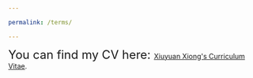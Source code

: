 ```yaml
---

permalink: /terms/

---
```


<font size = "5"> You can find my CV here: </font> [Xiuyuan Xiong's Curriculum Vitae](../assets/curriculum_vitae.pdf). 



